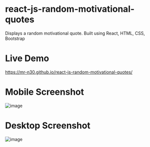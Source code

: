 # react-js-random-motivational-quotes
Displays a random motivational quote. Built using React, HTML, CSS, Bootstrap

# Live Demo
https://mr-n30.github.io/react-js-random-motivational-quotes/

# Mobile Screenshot
![image](https://github.com/mr-n30/react-js-random-motivational-quotes/assets/69602501/8b064021-0c9e-4d46-90d2-786d9c767df7)

# Desktop Screenshot
![image](https://github.com/mr-n30/react-js-random-motivational-quotes/assets/69602501/a8403087-9ecb-4377-9f20-906125657676)
